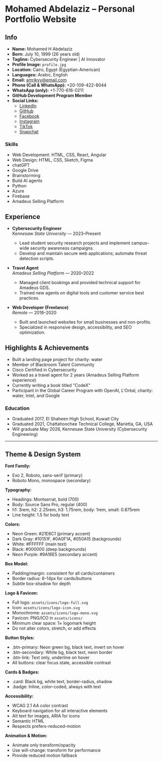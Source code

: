 # Mohamed Abdelaziz – Personal Portfolio Website

## Info

- **Name:** Mohamed H Abdelaziz
- **Born:** July 10, 1999 (26 years old)
- **Tagline:** Cybersecurity Engineer | AI Innovator
- **Profile Image:** `profile.jpg`
- **Location:** Cairo, Egypt (Egyptian-American)
- **Languages:** Arabic, English
- **Email:** <amrikyy@email.com>
- **Phone (Call & WhatsApp):** +20-109-422-8044
- **WhatsApp (only):** +1-770-616-0211
- **GitHub Development Program Member**
- **Social Links:**
  - [LinkedIn](https://www.linkedin.com/in/amrikyy)
  - [GitHub](https://github.com/mohamed-abdelaziz710)
  - [Facebook](https://web.facebook.com/Hamood.Amriky0/)
  - [Instagram](https://www.instagram.com/amrikyy?igsh=bzhlOHRycTN4bDAz&utm_source=qr)
  - [TikTok](https://www.tiktok.com/@moecrypto710?_t=ZT-8wbeZ0H9A1z&_r=1)
  - [Snapchat](https://snapchat.com/t/M9sQbCZu)

### Skills

- Web Development: HTML, CSS, React, Angular
- Web Design: HTML, CSS, Sketch, Figma
- chatGPT
- Google Drive
- Brainstorming
- Build AI agents
- Python
- Azure
- Firebase
- Amadeus Selling Platform

## Experience

- **Cybersecurity Engineer**  
  *Kennesaw State University* — 2023–Present  
  - Lead student security research projects and implement campus-wide security awareness campaigns.
  - Develop and maintain secure web applications; automate threat detection scripts.

- **Travel Agent**  
  *Amadeus Selling Platform* — 2020–2022  
  - Managed client bookings and provided technical support for Amadeus GDS.
  - Trained new agents on digital tools and customer service best practices.

- **Web Developer (Freelance)**  
  *Remote* — 2018–2020  
  - Built and launched websites for small businesses and non-profits.
  - Specialized in responsive design, accessibility, and SEO optimization.

## Highlights & Achievements

- Built a landing page project for charity: water
- Member of Blackroom Talent Community
- Cisco Certified in Cybersecurity
- Worked as a travel agent for 2 years (Amadeus Selling Platform experience)
- Currently writing a book titled "CodeX"
- Participant in the Global Career Program with OpenAI, L'Oréal, charity: water, Intel, and Google

### Education

- Graduated 2017, El Shaheen High School, Kuwait City
- Graduated 2021, Chattahoochee Technical College, Marietta, GA, USA
- Will graduate May 2026, Kennesaw State University (Cybersecurity Engineering)

---

## Theme & Design System

**Font Family:**

- Exo 2, Roboto, sans-serif (primary)
- Roboto Mono, monospace (secondary)

**Typography:**

- Headings: Montserrat, bold (700)
- Body: Source Sans Pro, regular (400)
- h1: 3rem, h2: 2.25rem, h3: 1.75rem, body: 1rem, small: 0.875rem
- Line height: 1.5 for body text

**Colors:**

- Neon Green: #21E6C1 (primary accent)
- Dark Gray: #10151F, #0A0F1A, #050A15 (backgrounds)
- White: #FFFFFF (main text)
- Black: #000000 (deep backgrounds)
- Neon Purple: #9A16E5 (secondary accent)

**Box Model:**

- Padding/margin: consistent for all cards/containers
- Border radius: 8–14px for cards/buttons
- Subtle box-shadow for depth

**Logo & Favicon:**

- Full logo: `assets/icons/logo-full.svg`
- Icon: `assets/icons/logo-icon.svg`
- Monochrome: `assets/icons/logo-mono.svg`
- Favicon: PNG/ICO in `assets/icons/`
- Minimum clear space: 1× logomark height
- Do not alter colors, stretch, or add effects

**Button Styles:**

- .btn-primary: Neon green bg, black text, invert on hover
- .btn-secondary: White bg, black text, neon border
- .btn-link: Text only, underline on hover
- All buttons: clear focus state, accessible contrast

**Cards & Badges:**

- .card: Black bg, white text, border-radius, shadow
- .badge: Inline, color-coded, always with text

**Accessibility:**

- WCAG 2.1 AA color contrast
- Keyboard navigation for all interactive elements
- Alt text for images, ARIA for icons
- Semantic HTML
- Respects prefers-reduced-motion

**Animation & Motion:**

- Animate only transform/opacity
- Use will-change: transform for performance
- Provide reduced motion fallback
